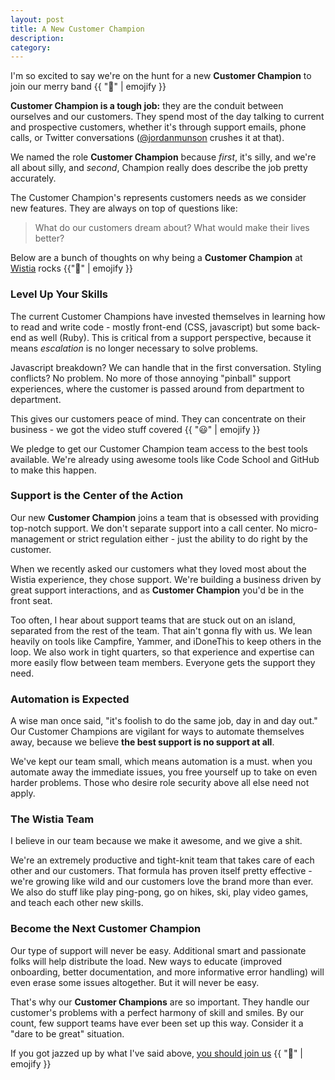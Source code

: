 ```yaml
---
layout: post
title: A New Customer Champion
description: 
category: 
---
```


I'm so excited to say we're on the hunt for a new **Customer Champion** 
to join our merry band {{ ":metal:" | emojify }}

**Customer Champion is a tough job:** they are the conduit between ourselves and
our customers. They spend most of the day talking to current and prospective 
customers, whether it's through support emails, phone calls, or Twitter conversations
([@jordanmunson](http://twitter.com/jordanmunson) crushes it at that).

We named the role **Customer Champion** because *first*, it's silly, and we're
all about silly, and *second*, Champion really does describe the job pretty accurately.

The Customer Champion's represents customers needs as we consider new features.
They are always on top of questions like: 

<blockquote>What do our customers dream about? What would make their lives better?</blockquote>

Below are a bunch of thoughts on why being a **Customer Champion** at 
[Wistia](http://wistia.com) rocks {{":metal:" | emojify }}


### Level Up Your Skills

The current Customer Champions have invested themselves in learning how to read
and write code - mostly front-end (CSS, javascript) but some back-end as well 
(Ruby). This is critical from a support perspective, because it means *escalation*
is no longer necessary to solve problems. 

Javascript breakdown? We can handle that in the first conversation. Styling 
conflicts? No problem. No more of those annoying "pinball" support experiences, 
where the customer is passed around from department to department.

This gives our customers peace of mind. They can concentrate on their business -
we got the video stuff covered {{ ":smiley:" | emojify }}

We pledge to get our Customer Champion team access to the best tools available. 
We're already using awesome tools like Code School and GitHub to make this happen.


### Support is the Center of the Action

Our new **Customer Champion** joins a team that is obsessed with providing top-notch 
support. We don't separate support into a call center. No micro-management or strict 
regulation either - just the ability to do right by the customer.

When we recently asked our customers what they loved most about the Wistia experience,
they chose support. We're building a business driven by great support interactions,
and as **Customer Champion** you'd be in the front seat.

Too often, I hear about support teams that are stuck out on an island, separated 
from the rest of the team. That ain't gonna fly with us. We lean heavily on tools
like Campfire, Yammer, and iDoneThis to keep others in the loop. We also work in 
tight quarters, so that experience and expertise can more easily flow between team 
members. Everyone gets the support they need.


### Automation is Expected

A wise man once said, "it's foolish to do the same job, day in and day out."
Our Customer Champions are vigilant for ways to automate themselves away, because
we believe **the best support is no support at all**. 

We've kept our team small, which means automation is a must. when you automate 
away the immediate issues, you free yourself up to take on even harder problems. 
Those who desire role security above all else need not apply. 


### The Wistia Team

I believe in our team because we make it awesome, and we give a shit.

We're an extremely productive and tight-knit team that takes care of 
each other and our customers. That formula has proven itself pretty effective -
we're growing like wild and our customers love the brand more than ever. We also 
do stuff like play ping-pong, go on hikes, ski, play video games, and teach each 
other new skills.


### Become the Next Customer Champion

Our type of support will never be easy. Additional smart and passionate folks 
will help distribute the load. New ways to educate (improved onboarding, better 
documentation, and more informative error handling) will even erase some issues 
altogether. But it will never be easy. 

That's why our **Customer Champions** are so important. They handle our customer's
problems with a perfect harmony of skill and smiles. By our count, few support
teams have ever been set up this way. Consider it a "dare to be great" situation.

If you got jazzed up by what I've said above, [you should join us]() {{ ":guitar:" | emojify }}
